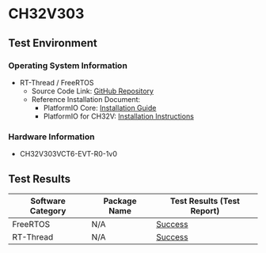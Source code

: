 
# CH32V303

## Test Environment

### Operating System Information

- RT-Thread / FreeRTOS
    - Source Code Link: [GitHub Repository](https://github.com/Community-PIO-CH32V/ch32-pio-projects)
    - Reference Installation Document:
        - PlatformIO Core: [Installation Guide](https://docs.platformio.org/en/latest/core/installation/index.html)
        - PlatformIO for CH32V: [Installation Instructions](https://pio-ch32v.readthedocs.io/en/latest/installation.html)

### Hardware Information

- CH32V303VCT6-EVT-R0-1v0

## Test Results

| Software Category | Package Name | Test Results (Test Report) |
| ----------------- | ------------ | -------------------------- |
| FreeRTOS          | N/A          | [Success][FreeRTOS]        |
| RT-Thread         | N/A          | [Success][RTThread]        |

[FreeRTOS]: ./FreeRTOS/README.md
[RTThread]: ./RT-Thread/README.md
